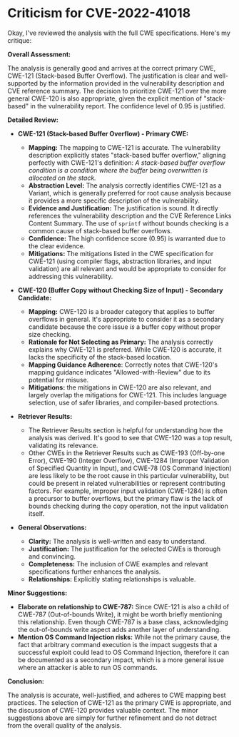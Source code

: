 # Criticism for CVE-2022-41018

Okay, I've reviewed the analysis with the full CWE specifications. Here's my critique:

**Overall Assessment:**

The analysis is generally good and arrives at the correct primary CWE, CWE-121 (Stack-based Buffer Overflow). The justification is clear and well-supported by the information provided in the vulnerability description and CVE reference summary. The decision to prioritize CWE-121 over the more general CWE-120 is also appropriate, given the explicit mention of "stack-based" in the vulnerability report. The confidence level of 0.95 is justified.

**Detailed Review:**

*   **CWE-121 (Stack-based Buffer Overflow) - Primary CWE:**

    *   **Mapping:** The mapping to CWE-121 is accurate. The vulnerability description explicitly states "stack-based buffer overflow," aligning perfectly with CWE-121's definition: *A stack-based buffer overflow condition is a condition where the buffer being overwritten is allocated on the stack.*
    *   **Abstraction Level:** The analysis correctly identifies CWE-121 as a Variant, which is generally preferred for root cause analysis because it provides a more specific description of the vulnerability.
    *   **Evidence and Justification:** The justification is sound. It directly references the vulnerability description and the CVE Reference Links Content Summary. The use of `sprintf` without bounds checking is a common cause of stack-based buffer overflows.
    *   **Confidence:** The high confidence score (0.95) is warranted due to the clear evidence.
    *   **Mitigations:** The mitigations listed in the CWE specification for CWE-121 (using compiler flags, abstraction libraries, and input validation) are all relevant and would be appropriate to consider for addressing this vulnerability.

*   **CWE-120 (Buffer Copy without Checking Size of Input) - Secondary Candidate:**

    *   **Mapping:** CWE-120 is a broader category that applies to buffer overflows in general. It's appropriate to consider it as a secondary candidate because the core issue *is* a buffer copy without proper size checking.
    *   **Rationale for Not Selecting as Primary:** The analysis correctly explains why CWE-121 is preferred. While CWE-120 is accurate, it lacks the specificity of the stack-based location.
    *   **Mapping Guidance Adherence**: Correctly notes that CWE-120's mapping guidance indicates "Allowed-with-Review" due to its potential for misuse.
    *    **Mitigations:** the mitigations in CWE-120 are also relevant, and largely overlap the mitigations for CWE-121.  This includes language selection, use of safer libraries, and compiler-based protections.

*   **Retriever Results:**

    *   The Retriever Results section is helpful for understanding how the analysis was derived. It's good to see that CWE-120 was a top result, validating its relevance.
    *   Other CWEs in the Retriever Results such as CWE-193 (Off-by-one Error), CWE-190 (Integer Overflow), CWE-1284 (Improper Validation of Specified Quantity in Input), and CWE-78 (OS Command Injection) are less likely to be the root cause in this particular vulnerability, but could be present in related vulnerabilities or represent contributing factors. For example, improper input validation (CWE-1284) is often a precursor to buffer overflows, but the primary flaw is the lack of bounds checking during the copy operation, not the input validation itself.

*   **General Observations:**

    *   **Clarity:** The analysis is well-written and easy to understand.
    *   **Justification:** The justification for the selected CWEs is thorough and convincing.
    *   **Completeness:** The inclusion of CWE examples and relevant specifications further enhances the analysis.
    *   **Relationships:** Explicitly stating relationships is valuable.

**Minor Suggestions:**

*   **Elaborate on relationship to CWE-787:** Since CWE-121 is also a child of CWE-787 (Out-of-bounds Write), it might be worth briefly mentioning this relationship. Even though CWE-787 is a base class, acknowledging the out-of-bounds write aspect adds another layer of understanding.
*   **Mention OS Command Injection risks:** While not the primary cause, the fact that arbitrary command execution is the impact suggests that a successful exploit could lead to OS Command Injection, therefore it can be documented as a secondary impact, which is a more general issue where an attacker is able to run OS commands.

**Conclusion:**

The analysis is accurate, well-justified, and adheres to CWE mapping best practices. The selection of CWE-121 as the primary CWE is appropriate, and the discussion of CWE-120 provides valuable context. The minor suggestions above are simply for further refinement and do not detract from the overall quality of the analysis.